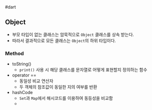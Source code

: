 #dart

## Object
- 부모 타입이 없는 클래스는 암묵적으로 `Object` 클래스를 상속 받는다.
- 따라서 결과적으로 모든 클래스는 `Object`의 하위 타입이다.

### Method
- toString()
	- `print()` 사용 시 해당 클래스를 문자열로 어떻게 표현할지 정의하는 함수
- operator ==
	- 동일성 비교 연산자
	- 두 객체의 참조값이 동일한 지의 여부를 반환
- hashCode
	- `Set`과 `Map`에서 해시코드를 이용하여 동등성을 비교함
	- 